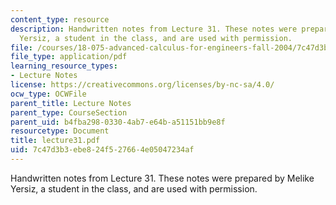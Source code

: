 ```yaml
---
content_type: resource
description: Handwritten notes from Lecture 31. These notes were prepared by Melike
  Yersiz, a student in the class, and are used with permission.
file: /courses/18-075-advanced-calculus-for-engineers-fall-2004/7c47d3b3ebe824f527664e05047234af_lecture31.pdf
file_type: application/pdf
learning_resource_types:
- Lecture Notes
license: https://creativecommons.org/licenses/by-nc-sa/4.0/
ocw_type: OCWFile
parent_title: Lecture Notes
parent_type: CourseSection
parent_uid: b4fba298-0330-4ab7-e64b-a51151bb9e8f
resourcetype: Document
title: lecture31.pdf
uid: 7c47d3b3-ebe8-24f5-2766-4e05047234af
---
```

Handwritten notes from Lecture 31. These notes were prepared by Melike Yersiz, a student in the class, and are used with permission.